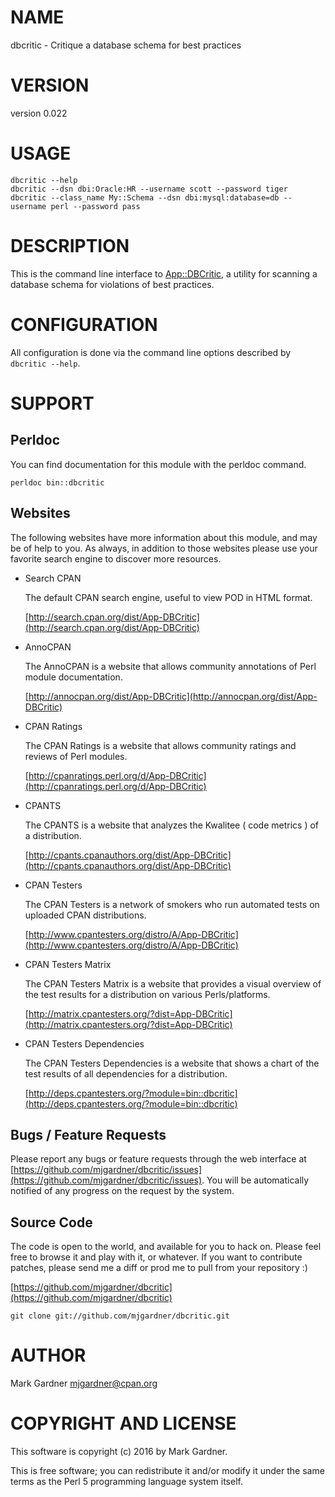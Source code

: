 # NAME

dbcritic - Critique a database schema for best practices

# VERSION

version 0.022

# USAGE

    dbcritic --help
    dbcritic --dsn dbi:Oracle:HR --username scott --password tiger
    dbcritic --class_name My::Schema --dsn dbi:mysql:database=db --username perl --password pass

# DESCRIPTION

This is the command line interface to [App::DBCritic](https://metacpan.org/pod/App::DBCritic),
a utility for scanning a database schema for violations of best practices.

# CONFIGURATION

All configuration is done via the command line options described by
`dbcritic --help`.

# SUPPORT

## Perldoc

You can find documentation for this module with the perldoc command.

    perldoc bin::dbcritic

## Websites

The following websites have more information about this module, and may be of help to you. As always,
in addition to those websites please use your favorite search engine to discover more resources.

- Search CPAN

    The default CPAN search engine, useful to view POD in HTML format.

    [http://search.cpan.org/dist/App-DBCritic](http://search.cpan.org/dist/App-DBCritic)

- AnnoCPAN

    The AnnoCPAN is a website that allows community annotations of Perl module documentation.

    [http://annocpan.org/dist/App-DBCritic](http://annocpan.org/dist/App-DBCritic)

- CPAN Ratings

    The CPAN Ratings is a website that allows community ratings and reviews of Perl modules.

    [http://cpanratings.perl.org/d/App-DBCritic](http://cpanratings.perl.org/d/App-DBCritic)

- CPANTS

    The CPANTS is a website that analyzes the Kwalitee ( code metrics ) of a distribution.

    [http://cpants.cpanauthors.org/dist/App-DBCritic](http://cpants.cpanauthors.org/dist/App-DBCritic)

- CPAN Testers

    The CPAN Testers is a network of smokers who run automated tests on uploaded CPAN distributions.

    [http://www.cpantesters.org/distro/A/App-DBCritic](http://www.cpantesters.org/distro/A/App-DBCritic)

- CPAN Testers Matrix

    The CPAN Testers Matrix is a website that provides a visual overview of the test results for a distribution on various Perls/platforms.

    [http://matrix.cpantesters.org/?dist=App-DBCritic](http://matrix.cpantesters.org/?dist=App-DBCritic)

- CPAN Testers Dependencies

    The CPAN Testers Dependencies is a website that shows a chart of the test results of all dependencies for a distribution.

    [http://deps.cpantesters.org/?module=bin::dbcritic](http://deps.cpantesters.org/?module=bin::dbcritic)

## Bugs / Feature Requests

Please report any bugs or feature requests through the web
interface at [https://github.com/mjgardner/dbcritic/issues](https://github.com/mjgardner/dbcritic/issues). You will be automatically notified of any
progress on the request by the system.

## Source Code

The code is open to the world, and available for you to hack on. Please feel free to browse it and play
with it, or whatever. If you want to contribute patches, please send me a diff or prod me to pull
from your repository :)

[https://github.com/mjgardner/dbcritic](https://github.com/mjgardner/dbcritic)

    git clone git://github.com/mjgardner/dbcritic.git

# AUTHOR

Mark Gardner <mjgardner@cpan.org>

# COPYRIGHT AND LICENSE

This software is copyright (c) 2016 by Mark Gardner.

This is free software; you can redistribute it and/or modify it under
the same terms as the Perl 5 programming language system itself.
